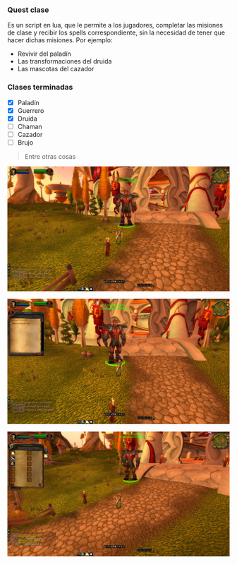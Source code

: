 ### Quest clase

Es un script en lua, que le permite a los jugadores, completar las misiones de clase y recibir los spells correspondiente, sin la necesidad de tener que hacer dichas misiones. Por ejemplo:

- Revivir del paladín
- Las transformaciones del druida
- Las mascotas del cazador

### Clases terminadas

- [x] Paladín
- [x] Guerrero
- [x] Druida
- [ ] Chaman
- [ ] Cazador
- [ ] Brujo

> Entre otras cosas

![quest_clase_paladin_1](screenshots/quest_clase_paladin_1.jpg)

![quest_clase_paladin_2](screenshots/quest_clase_paladin_2.jpg)

![quest_clase_paladin_3](screenshots/quest_clase_paladin_3.jpg)
